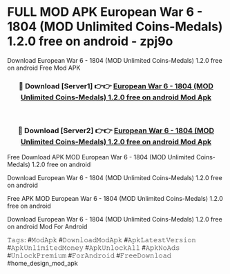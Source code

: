 # FULL MOD APK European War 6 - 1804 (MOD Unlimited Coins-Medals) 1.2.0 free on android - zpj9o
Download European War 6 - 1804 (MOD Unlimited Coins-Medals) 1.2.0 free on android Free Mod APK

<div align="center">
<h3>🔴 Download [Server1] 👉👉 <a href="https://apk-comot.site?title=European_War_6_-_1804_(MOD_Unlimited_Coins-Medals)_1.2.0_free_on_android">European War 6 - 1804 (MOD Unlimited Coins-Medals) 1.2.0 free on android Mod Apk</a></h3><br>

<h3>🔴 Download [Server2] 👉👉 <a href="https://apk-comot.site?title=European_War_6_-_1804_(MOD_Unlimited_Coins-Medals)_1.2.0_free_on_android">European War 6 - 1804 (MOD Unlimited Coins-Medals) 1.2.0 free on android Mod Apk</a></h3>
</div>


Free Download APK MOD European War 6 - 1804 (MOD Unlimited Coins-Medals) 1.2.0 free on android

Download European War 6 - 1804 (MOD Unlimited Coins-Medals) 1.2.0 free on android 

Free APK MOD European War 6 - 1804 (MOD Unlimited Coins-Medals) 1.2.0 free on android 

Download European War 6 - 1804 (MOD Unlimited Coins-Medals) 1.2.0 free on android Mod For Android

𝚃𝚊𝚐𝚜: #𝙼𝚘𝚍𝙰𝚙𝚔 #𝙳𝚘𝚠𝚗𝚕𝚘𝚊𝚍𝙼𝚘𝚍𝙰𝚙𝚔 #𝙰𝚙𝚔𝙻𝚊𝚝𝚎𝚜𝚝𝚅𝚎𝚛𝚜𝚒𝚘𝚗 #𝙰𝚙𝚔𝚄𝚗𝚕𝚒𝚖𝚒𝚝𝚎𝚍𝙼𝚘𝚗𝚎𝚢 #𝙰𝚙𝚔𝚄𝚗𝚕𝚘𝚌𝚔𝙰𝚕𝚕 #𝙰𝚙𝚔𝙽𝚘𝙰𝚍𝚜 #𝚄𝚗𝚕𝚘𝚌𝚔𝙿𝚛𝚎𝚖𝚒𝚞𝚖 #𝙵𝚘𝚛𝙰𝚗𝚍𝚛𝚘𝚒𝚍 #𝙵𝚛𝚎𝚎𝙳𝚘𝚠𝚗𝚕𝚘𝚊𝚍 #home_design_mod_apk
